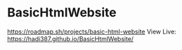 # BasicHtmlWebsite
https://roadmap.sh/projects/basic-html-website
View Live: https://hadi387.github.io/BasicHtmlWebsite/
